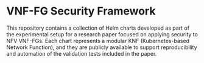 # VNF-FG Security Framework 

This repository contains a collection of Helm charts developed as part of the experimental setup for a research paper focused on applying security to NFV VNF-FGs. Each chart represents a modular KNF (Kubernetes-based Network Function), and they are publicly available to support reproducibility and automation of the validation tests included in the paper.
